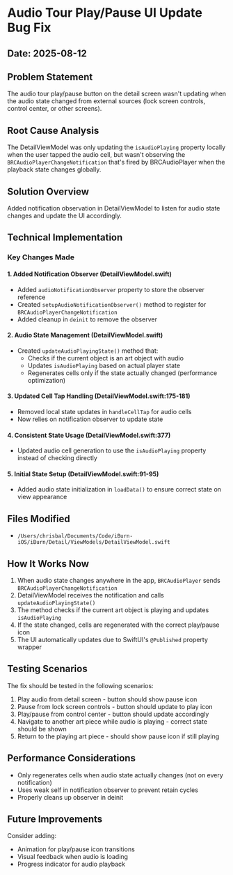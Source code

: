 # Audio Tour Play/Pause UI Update Bug Fix

## Date: 2025-08-12

## Problem Statement
The audio tour play/pause button on the detail screen wasn't updating when the audio state changed from external sources (lock screen controls, control center, or other screens).

## Root Cause Analysis
The DetailViewModel was only updating the `isAudioPlaying` property locally when the user tapped the audio cell, but wasn't observing the `BRCAudioPlayerChangeNotification` that's fired by BRCAudioPlayer when the playback state changes globally.

## Solution Overview
Added notification observation in DetailViewModel to listen for audio state changes and update the UI accordingly.

## Technical Implementation

### Key Changes Made

#### 1. Added Notification Observer (DetailViewModel.swift)
- Added `audioNotificationObserver` property to store the observer reference
- Created `setupAudioNotificationObserver()` method to register for `BRCAudioPlayerChangeNotification`
- Added cleanup in `deinit` to remove the observer

#### 2. Audio State Management (DetailViewModel.swift)
- Created `updateAudioPlayingState()` method that:
  - Checks if the current object is an art object with audio
  - Updates `isAudioPlaying` based on actual player state
  - Regenerates cells only if the state actually changed (performance optimization)

#### 3. Updated Cell Tap Handling (DetailViewModel.swift:175-181)
- Removed local state updates in `handleCellTap` for audio cells
- Now relies on notification observer to update state

#### 4. Consistent State Usage (DetailViewModel.swift:377)
- Updated audio cell generation to use the `isAudioPlaying` property instead of checking directly

#### 5. Initial State Setup (DetailViewModel.swift:91-95)
- Added audio state initialization in `loadData()` to ensure correct state on view appearance

## Files Modified
- `/Users/chrisbal/Documents/Code/iBurn-iOS/iBurn/Detail/ViewModels/DetailViewModel.swift`

## How It Works Now
1. When audio state changes anywhere in the app, `BRCAudioPlayer` sends `BRCAudioPlayerChangeNotification`
2. DetailViewModel receives the notification and calls `updateAudioPlayingState()`
3. The method checks if the current art object is playing and updates `isAudioPlaying`
4. If the state changed, cells are regenerated with the correct play/pause icon
5. The UI automatically updates due to SwiftUI's `@Published` property wrapper

## Testing Scenarios
The fix should be tested in the following scenarios:
1. Play audio from detail screen - button should show pause icon
2. Pause from lock screen controls - button should update to play icon
3. Play/pause from control center - button should update accordingly
4. Navigate to another art piece while audio is playing - correct state should be shown
5. Return to the playing art piece - should show pause icon if still playing

## Performance Considerations
- Only regenerates cells when audio state actually changes (not on every notification)
- Uses weak self in notification observer to prevent retain cycles
- Properly cleans up observer in deinit

## Future Improvements
Consider adding:
- Animation for play/pause icon transitions
- Visual feedback when audio is loading
- Progress indicator for audio playback